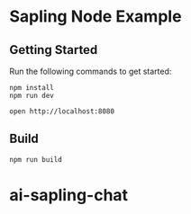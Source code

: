 # Sapling Node Example

## Getting Started

Run the following commands to get started:

```
npm install
npm run dev
```

```
open http://localhost:8080
```

## Build

```
npm run build
```
# ai-sapling-chat
